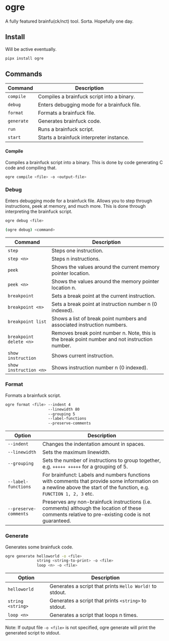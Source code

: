 # ogre

A fully featured brainfu(ck/nct) tool. Sorta. Hopefully one day.

## Install

Will be active eventually.

```bash
pipx install ogre
```

## Commands

| Command    | Description                                 |
| ---------- | ------------------------------------------- |
| `compile`  | Compiles a brainfuck script into a binary.  |
| `debug`    | Enters debugging mode for a brainfuck file. |
| `format`   | Formats a brainfuck file.                   |
| `generate` | Generates brainfuck code.                   |
| `run`      | Runs a brainfuck script.                    |
| `start`    | Starts a brainfuck interpreter instance.    |

#### Compile

Compiles a brainfuck script into a binary. This is done by code generating C
code and compiling that.

```bash
ogre compile <file> -o <output-file>
```

### Debug

Enters debugging mode for a brainfuck file. Allows you to step through
instructions, peek at memory, and much more. This is done through interpreting
the brainfuck script.

```bash
ogre debug <file>
```

```bash
(ogre debug) <command>
```

| Command                 | Description                                                                                    |
| ----------------------- | ---------------------------------------------------------------------------------------------- |
| `step`                  | Steps one instruction.                                                                         |
| `step <n>`              | Steps n instructions.                                                                          |
| `peek`                  | Shows the values around the current memory pointer location.                                   |
| `peek <n>`              | Shows the values around the memory pointer location n.                                         |
| `breakpoint`            | Sets a break point at the current instruction.                                                 |
| `breakpoint <n>`        | Sets a break point at instruction number n (0 indexed).                                        |
| `breakpoint list`       | Shows a list of break point numbers and associated instruction numbers.                        |
| `breakpoint delete <n>` | Removes break point number n. Note, this is the break point number and not instruction number. |
| `show instruction`      | Shows current instruction.                                                                     |
| `show instruction <n>`  | Shows instruction number n (0 indexed).                                                        |

### Format

Formats a brainfuck script.

```bash
ogre format <file> --indent 4
                   --linewidth 80
                   --grouping 5
                   --label-functions
                   --preserve-comments
```

| Option                | Description                                                                                                                                                         |
| --------------------- | ------------------------------------------------------------------------------------------------------------------------------------------------------------------- |
| `--indent`            | Changes the indentation amount in spaces.                                                                                                                           |
| `--linewidth`         | Sets the maximum linewidth.                                                                                                                                         |
| `--grouping`          | Sets the number of instructions to group together, e.g. `+++++ +++++` for a grouping of 5.                                                                          |
| `--label-functions`   | For brainfunct: Labels and numbers functions with comments that provide some information on a newline above the start of the function, e.g. `FUNCTION 1, 2, 3` etc. |
| `--preserve-comments` | Preserves any non-brainfuck instructions (i.e. comments) although the location of these comments relative to pre-existing code is not guaranteed.                   |

### Generate

Generates some brainfuck code.

```bash
ogre generate helloworld -o <file>
              string <string-to-print> -o <file>
              loop <n> -o <file>
```

| Option            | Description                                              |
| ----------------- | -------------------------------------------------------- |
| `helloworld`      | Generates a script that prints `Hello World!` to stdout. |
| `string <string>` | Generates a script that prints `<string>` to stdout.     |
| `loop <n>`        | Generates a script that loops n times.                   |

Note: If output file `-o <file>` is not specified, ogre generate will print the generated script to stdout.
